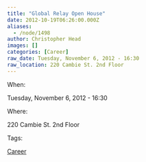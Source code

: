 ```yaml
---
title: "Global Relay Open House"
date: 2012-10-19T06:26:00.000Z
aliases:
  - /node/1498
author: Christopher Head
images: []
categories: [Career]
raw_date: Tuesday, November 6, 2012 - 16:30
raw_location: 220 Cambie St. 2nd Floor
---
```


When: 

Tuesday, November 6, 2012 - 16:30

Where: 

220 Cambie St. 2nd Floor

Tags: 

[Career](/career)
